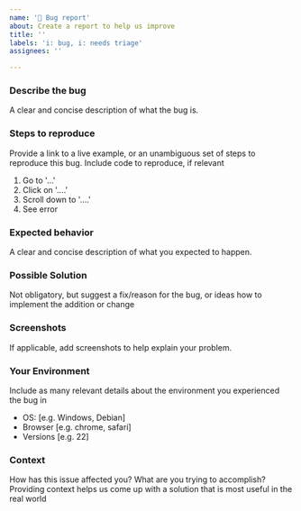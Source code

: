 ```yaml
---
name: '🐛 Bug report'
about: Create a report to help us improve
title: ''
labels: 'i: bug, i: needs triage'
assignees: ''

---
```


### Describe the bug

A clear and concise description of what the bug is.

### Steps to reproduce

Provide a link to a live example, or an unambiguous set of steps to
reproduce this bug. Include code to reproduce, if relevant

1. Go to '...'
2. Click on '....'
3. Scroll down to '....'
4. See error

### Expected behavior

A clear and concise description of what you expected to happen.

### Possible Solution

Not obligatory, but suggest a fix/reason for the bug,
or ideas how to implement the addition or change

### Screenshots

If applicable, add screenshots to help explain your problem.

### Your Environment

Include as many relevant details about the environment you experienced the bug in

- OS: [e.g. Windows, Debian]
- Browser [e.g. chrome, safari]
- Versions [e.g. 22]

### Context

How has this issue affected you? What are you trying to accomplish?
Providing context helps us come up with a solution that is most useful in the real world
